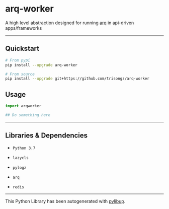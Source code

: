 
# arq-worker
 A high level abstraction designed for running [arq](https://github.com/samuelcolvin/arq) in api-driven apps/frameworks

---
## Quickstart

```bash
# From pypi
pip install --upgrade arq-worker

# From source
pip install --upgrade git+https://github.com/trisongz/arq-worker
```

## Usage

```python
import arqworker

## Do something here

```

---

## Libraries & Dependencies

- `Python 3.7`

- `lazycls`

- `pylogz`

- `arq`

- `redis`


---

This Python Library has been autogenerated with [pylibup](https://github.com/trisongz/pylibup).
